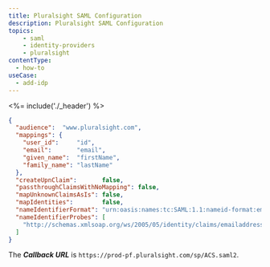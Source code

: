 ```yaml
---
title: Pluralsight SAML Configuration
description: Pluralsight SAML Configuration
topics:
    - saml
    - identity-providers
    - pluralsight
contentType:
  - how-to
useCase:
  - add-idp
---
```


<%= include('./_header') %>


```json
{
  "audience":  "www.pluralsight.com",
  "mappings": {
    "user_id":     "id",
    "email":       "email",
    "given_name":  "firstName",
    "family_name": "lastName"
  },
  "createUpnClaim":       false,
  "passthroughClaimsWithNoMapping": false,
  "mapUnknownClaimsAsIs": false,
  "mapIdentities":        false,
  "nameIdentifierFormat": "urn:oasis:names:tc:SAML:1.1:nameid-format:emailAddress",
  "nameIdentifierProbes": [
    "http://schemas.xmlsoap.org/ws/2005/05/identity/claims/emailaddress"
  ]
}
```

The **<dfn data-key="callback">Callback URL</dfn>** is `https://prod-pf.pluralsight.com/sp/ACS.saml2`.
